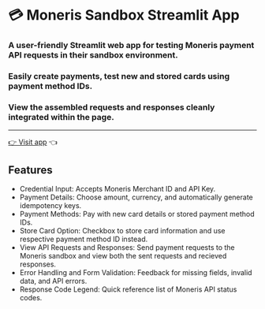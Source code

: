 # 💳 Moneris Sandbox Streamlit App

### A user-friendly Streamlit web app for testing Moneris payment API requests in their sandbox environment.
### Easily create payments, test new and stored cards using payment method IDs.
### View the assembled requests and responses cleanly integrated within the page.
---

[👉 Visit app](https://nathan-monerissandbox-createpayment.streamlit.app/) 👈

## Features
- Credential Input: Accepts Moneris Merchant ID and API Key.
- Payment Details: Choose amount, currency, and automatically generate idempotency keys.
- Payment Methods: Pay with new card details or stored payment method IDs.
- Store Card Option: Checkbox to store card information and use respective payment method ID instead.
- View API Requests and Responses: Send payment requests to the Moneris sandbox and view both the sent requests and recieved responses.
- Error Handling and Form Validation: Feedback for missing fields, invalid data, and API errors.
- Response Code Legend: Quick reference list of Moneris API status codes.
